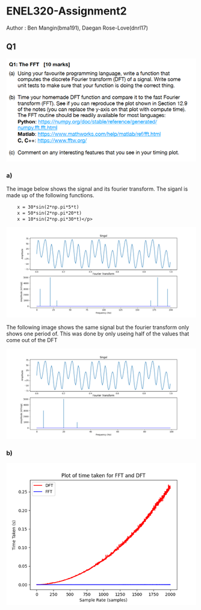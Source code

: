 # ENEL320-Assignment2
<p>Author : Ben Mangin(bma191), Daegan Rose-Love(dnrl17)</p>

<h2> Q1 </h2>

![Question 1](/Images/Q1.png)

<h3> a) </h3>
<p>The image below shows the signal and its fourier transform. The siganl is made up of the following functions. 

        x = 30*sin(2*np.pi*5*t)
        x = 50*sin(2*np.pi*20*t)
        x = 10*sin(2*np.pi*30*t)</p>


![DFT sample rate of 100](/Images/DFT%20sr=200.png)
<p>The following image shows the same signal but the fourier transform only shows one period of. This was done by only useing half of the values that come out of the DFT </p>

![DFT sample rate of 100](/Images/DFT%20sr=200%20one%20period.png) 

<h3> b) </h3>

![DFT sample rate of 100](/Images/Complexity%20graph%20FFT%20VS%20DFT.png)
